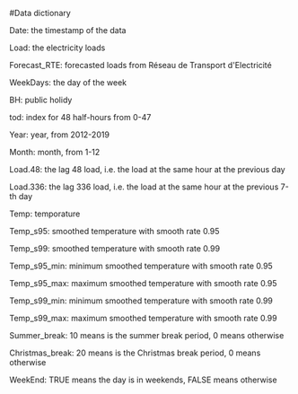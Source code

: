 #Data dictionary

Date: the timestamp of the data

Load: the electricity loads

Forecast_RTE: forecasted loads from Réseau de Transport d'Electricité 

WeekDays: the day of the week

BH: public holidy

tod: index for 48 half-hours from 0-47

Year: year, from 2012-2019

Month: month, from 1-12

Load.48: the lag 48 load, i.e. the load at the same hour at the previous day

Load.336: the lag 336 load, i.e. the load at the same hour at the previous 7-th day

Temp: temporature 

Temp_s95: smoothed temperature with smooth rate 0.95

Temp_s99: smoothed temperature with smooth rate 0.99

Temp_s95_min: minimum smoothed temperature with smooth rate 0.95

Temp_s95_max: maximum smoothed temperature with smooth rate 0.95

Temp_s99_min: minimum smoothed temperature with smooth rate 0.99

Temp_s99_max: maximum smoothed temperature with smooth rate 0.99

Summer_break: 10 means is the summer break period, 0 means otherwise

Christmas_break: 20 means is the Christmas break period, 0 means otherwise

WeekEnd: TRUE means the day is in weekends, FALSE means otherwise

